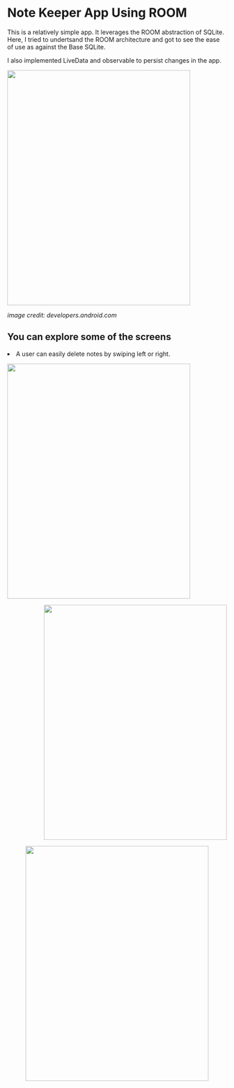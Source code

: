 <h1>Note Keeper App Using ROOM</h1>
 
<p> This is a relatively simple app. It leverages the ROOM abstraction of SQLite. Here, I tried to undertsand the ROOM architecture and got to see the ease of use as against the Base SQLite.

I also implemented LiveData and observable to persist changes in the app. </p>
 
<p align="left">
  <img width="420" height="540" src="https://res.cloudinary.com/ugwulo/image/upload/v1586742005/github/ROOM_gu9tdf.png">
</p>
<i> image credit: developers.android.com </i>

   
 ## You can explore  some of the screens 

 <li> A user can easily delete notes by swiping left or right.

<p align = "left">
    <img width="420" height="540" src="https://res.cloudinary.com/ugwulo/image/upload/v1586742583/github/Notelist_xjthlm.png">
</p>


<p align = "right">
    <img width="420" height="540" src="https://res.cloudinary.com/ugwulo/image/upload/v1586742583/github/Note_Item_v0gbbr.png">
</p>

<p align = "center">
    <img width="420" height="540" src="https://res.cloudinary.com/ugwulo/image/upload/v1586816115/github/profile_kwyfnj.png">
</p>